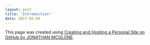 ```yaml
---
layout: post
title: "Introduction"
date: 2017-05-04
---
```

This page was created using [Creating and Hosting a Personal Site on GitHub by JONATHAN MCGLONE](http://jmcglone.com/guides/github-pages/).
